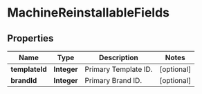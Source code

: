 # MachineReinstallableFields

## Properties
Name | Type | Description | Notes
------------ | ------------- | ------------- | -------------
**templateId** | **Integer** | Primary Template ID. |  [optional]
**brandId** | **Integer** | Primary Brand ID. |  [optional]
